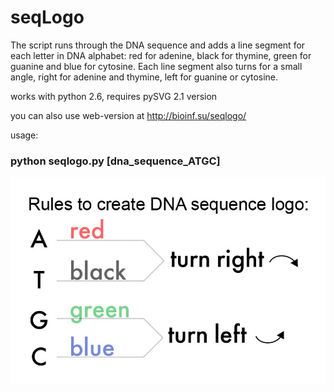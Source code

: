 # seqLogo

The script runs through the DNA sequence and adds a line segment for each letter in DNA alphabet: red for adenine, black for  thymine, green for guanine and blue for cytosine. Each line segment also turns for a small angle, right for adenine and thymine, left for guanine or cytosine.

works with python 2.6, 
requires pySVG 2.1 version

you can also use web-version at http://bioinf.su/seqlogo/

usage: 
### python seqlogo.py [dna_sequence_ATGC]

![Alt text](https://github.com/vovalive/seqlogo/blob/master/photo5300770988465694678.jpg?raw=true "Title")
